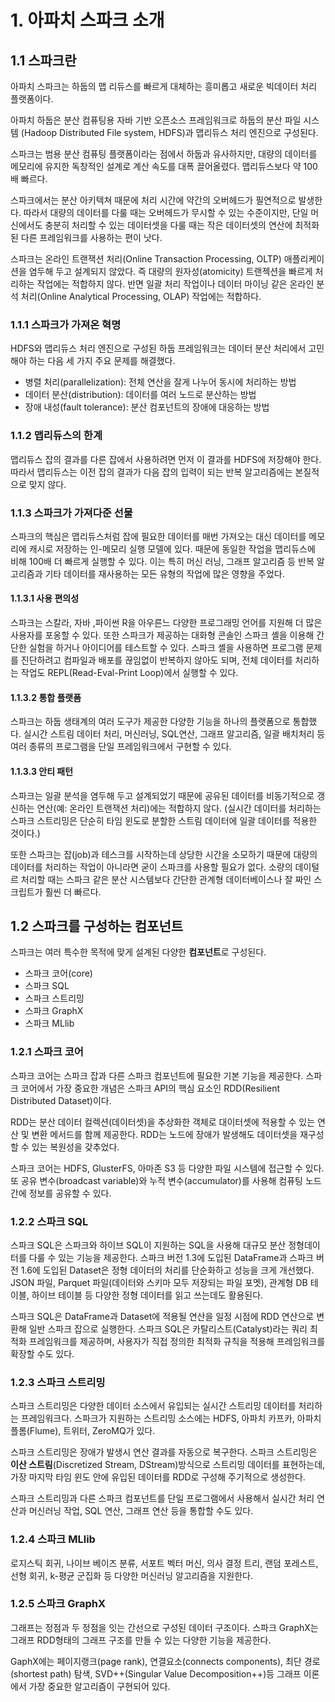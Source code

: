 # 1. 아파치 스파크 소개

## 1.1 스파크란

아파치 스파크는 하둡의 맵 리듀스를 빠르게 대체하는 흥미롭고 새로운 빅데이터 처리 플랫폼이다.

아파치 하둡은 분산 컴퓨팅용 자바 기반 오픈소스 프레임워크로 하둡의 분산 파일 시스템 (Hadoop Distributed File system, HDFS)과 맵리듀스 처리 엔진으로 구성된다.

스파크는 범용 분산 컴퓨팅 플랫폼이라는 점에서 하둡과 유사하지만, 대량의 데이터를 메모리에 유지한 독창적인 설계로 계산 속도를 대폭 끌어올렸다. 맵리듀스보다 약 100배 빠르다.

스파크에서는 분산 아키텍쳐 때문에 처리 시간에 약간의 오버헤드가 필연적으로 발생한다. 따라서 대량의 데이터를 다룰 때는 오버헤드가 무시할 수 있는 수준이지만, 단일 머신에서도 충분히 처리할 수 있는 데이터셋을 다룰 때는 작은 데이터셋의 연산에 최적화된 다른 프레임워크를 사용하는 편이 낫다.

스파크는 온라인 트랜잭션 처리(Online Transaction Processing, OLTP) 애플리케이션을 염두해 두고 설계되지 않았다. 즉 대량의 원자성(atomicity) 트랜젝션을 빠르게 처리하는 작업에는 적합하지 않다. 반면 일괄 처리 작업이나 데이터 마이닝 같은 온라인 분석 처리(Online Analytical Processing, OLAP) 작업에는 적합하다.

### 1.1.1 스파크가 가져온 혁명

HDFS와 맵리듀스 처리 엔진으로 구성된 하둡 프레임워크는 데이터 분산 처리에서 고민해야 하는 다음 세 가지 주요 문제를 해결했다.

- 병렬 처리(parallelization): 전체 연산을 잘게 나누어 동시에 처리하는 방법
- 데이터 분산(distribution): 데이터를 여러 노드로 분산하는 방법
- 장애 내성(fault tolerance): 분산 컴포넌트의 장애에 대응하는 방법

### 1.1.2 맵리듀스의 한계

맵리듀스 잡의 결과를 다른 잡에서 사용하려면 먼저 이 결과를 HDFS에 저장해야 한다. 따라서 맵리듀스는 이전 잡의 결과가 다음 잡의 입력이 되는 반복 알고리즘에는 본질적으로 맞지 않다.

### 1.1.3 스파크가 가져다준 선물

스파크의 핵심은 맵리듀스처럼 잡에 필요한 데이터를 매번 가져오는 대신 데이터를 메모리에 캐시로 저장하는 인-메모리 실행 모델에 있다. 때문에 동일한 작업을 맵리듀스에 비해 100배 더 빠르게 실행할 수 있다. 이는 특히 머신 러닝, 그래프 알고리즘 등 반복 알고리즘과 기타 데이터를 재사용하는 모든 유형의 작업에 많은 영향을 주었다.

#### 1.1.3.1 사용 편의성

스파크는 스칼라, 자바 ,파이썬 R을 아우른느 다양한 프로그래밍 언어를 지원해 더 많은 사용자를 포옹할 수 있다. 또한 스파크가 제공하는 대화형 콘솔인 스파크 셸을 이용해 간단한 실험을 하거나 아이디어를 테스트할 수 있다. 스파크 셸을 사용하면 프로그램 문제를 진단하려고 컴파일과 배포를 끊임없이 반복하지 않아도 되며, 전체 데이터를 처리하는 작업도 REPL(Read-Eval-Print Loop)에서 실행할 수 있다.

#### 1.1.3.2 통합 플랫폼

스파크는 하둡 생태계의 여러 도구가 제공한 다양한 기능을 하나의 플랫폼으로 통합했다. 실시간 스트림 데이터 처리, 머신러닝, SQL연산, 그래프 알고리즘, 일괄 배치처리 등 여러 종류의 프로그램을 단일 프레임워크에서 구현할 수 있다.

#### 1.1.3.3 안티 패턴

스파크는 일괄 분석을 염두해 두고 설계되었기 때문에 공유된 데이터를 비동기적으로 갱신하는 연산(예: 온라인 트랜잭션 처리)에는 적합하지 않다. (실시간 데이터를 처리하는 스파크 스트리밍은 단순히 타임 윈도로 분할한 스트림 데이터에 일괄 데이터를 적용한 것이다.)

또한 스파크는 잡(job)과 테스크를 시작하는데 상당한 시간을 소모하기 때문에 대량의 데이터를 처리하는 작업이 아니라면 굳이 스파크를 사용할 필요가 없다. 소량의 데이털르 처리할 때는 스파크 같은 분산 시스템보다 간단한 관계형 데이터베이스나 잘 짜인 스크립트가 훨씬 더 빠르다.

## 1.2 스파크를 구성하는 컴포넌트

스파크는 여러 특수한 목적에 맞게 설계된 다양한 **컴포넌트**로 구성된다.

- 스파크 코어(core)
- 스파크 SQL
- 스파크 스트리밍
- 스파크 GraphX
- 스파크 MLlib

### 1.2.1 스파크 코어

스파크 코어는 스파크 잡과 다른 스파크 컴포넌트에 필요한 기본 기능을 제공한다. 스파크 코어에서 가장 중요한 개념은 스파크 API의 핵심 요소인 RDD(Resilient Distributed Dataset)이다.

RDD는 분산 데이터 컬렉션(데이터셋)을 추상화한 객체로 대이터셋에 적용할 수 있는 연산 및 변환 메서드를 함께 제공한다. RDD는 노드에 장애가 발생해도 데이터셋을 재구성할 수 있는 복원성을 갖추었다.

스파크 코어는 HDFS, GlusterFS, 아마존 S3 등 다양한 파일 시스템에 접근할 수 있다. 또 공유 변수(broadcast variable)와 누적 변수(accumulator)를 사용해 컴퓨팅 노드 간에 정보를 공유할 수 있다.

### 1.2.2 스파크 SQL

스파크 SQL은 스파크와 하이브 SQL이 지원하는 SQL을 사용해 대규모 분산 정형데이터를 다룰 수 있는 기능을 제공한다. 스파크 버전 1.3에 도입된 DataFrame과 스파크 버전 1.6에 도입된 Dataset은 정형 데이터의 처리를 단순화하고 성능을 크게 개선했다. JSON 파일, Parquet 파일(데이터와 스키마 모두 저장되는 파일 포멧), 관계형 DB 테이블, 하이브 테이블 등 다양한 정형 데이터를 읽고 쓰는데도 활용된다.

스파크 SQL은 DataFrame과 Dataset에 적용될 연산을 일정 시점에 RDD 연산으로 변환해 일반 스파크 잡으로 실행한다. 스파크 SQL은 카탈리스트(Catalyst)라는 쿼리 최적화 프레임워크를 제공하며, 사용자가 직접 정의한 최적화 규칙을 적용해 프레임워크를 확장할 수도 있다.

### 1.2.3 스파크 스트리밍

스파크 스트리밍은 다양한 데이터 소스에서 유입되는 실시간 스트리밍 데이터를 처리하는 프레임워크다. 스파크가 지원하는 스트리밍 소스에는 HDFS, 아파치 카프카, 아파치 플롬(Flume), 트위터, ZeroMQ가 있다. 

스파크 스트리밍은 장애가 발생시 연산 결과를 자동으로 복구한다. 스파크 스트리밍은 **이산 스트림**(Discretized Stream, DStream)방식으로 스트리밍 데이터를 표현하는데, 가장 마지막 타임 윈도 안에 유입된 데이터를 RDD로 구성해 주기적으로 생성한다.

스파크 스트리밍과 다른 스파크 컴포넌트를 단일 프로그램에서 사용해서 실시간 처리 연산과 머신러닝 작업, SQL 연산, 그래프 연산 등을 통합할 수도 있다.

### 1.2.4 스파크 MLlib

로지스틱 회귀, 나이브 베이즈 분류, 서포트 벡터 머신, 의사 결정 트리, 랜덤 포레스트, 선형 회귀, k-평균 군집화 등 다양한 머신러닝 알고리즘을 지원한다.

### 1.2.5 스파크 GraphX

그래프는 정점과 두 정점을 잇는 간선으로 구성된 데이터 구조이다. 스파크 GraphX는 그래프 RDD형태의 그래프 구조를 만들 수 있는 다양한 기능을 제공한다.

GaphX에는 페이지랭크(page rank), 연결요소(connects components), 최단 경로(shortest path) 탐색, SVD++(Singular Value Decomposition++)등 그래프 이론에서 가장 중요한 알고리즘이 구현되어 있다.

